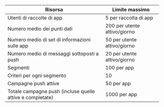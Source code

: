 Risorsa|Limite massimo
---|---
Utenti di raccolte di app|5 per raccolta di app
Numero medio dei punti dati|200 per utente attivo/giorno
Numero medio di set di informazioni sulle app|50 per utente attivo/giorno
Numero medio di messaggi sottoposti a push|20 per utente attivo/giorno
Segmenti|100 per app
Criteri per ogni segmento|10
Campagne push attive|50 per app
Totale campagne push (incluse quelle attive e completate)|1000 per app

<!---HONumber=August15_HO7-->